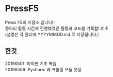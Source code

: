 # PressF5
Press F5의 저장소 입니다!!  
동아리 활동 시간에 진행했었던 활동과 코드를 기록합니다!!  
(설명은 각 폴더에 YYYYMMDD.md 로 저장됩니다.)
##  한것
20190501: 파이썬 기초 복습  
20190506: Pycharm 과 크롤링 모듈 셋팅
